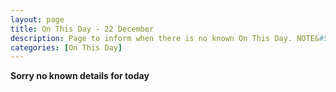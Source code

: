 ```yaml
---
layout: page
title: On This Day - 22 December
description: Page to inform when there is no known On This Day. NOTE&#58; There may still be comments.
categories: [On This Day]
---
```


**Sorry no known details for today**
